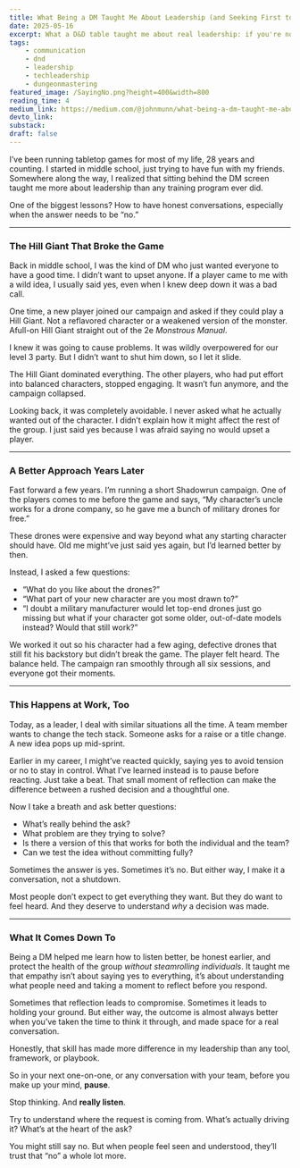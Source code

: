 ```yaml
---
title: What Being a DM Taught Me About Leadership (and Seeking First to Understand)
date: 2025-05-16
excerpt: What a D&D table taught me about real leadership: if you're not truly listening, you're not leading. A sttory about empathy, disengagement, and growth.
tags:
    - communication
    - dnd
    - leadership
    - techleadership
    - dungeonmastering
featured_image: /SayingNo.png?height=400&width=800
reading_time: 4
medium_link: https://medium.com/@johnmunn/what-being-a-dm-taught-me-about-leadership-and-saying-no-2e5ec463151f
devto_link:
substack:
draft: false
---
```



I’ve been running tabletop games for most of my life, 28 years and counting. I started in middle school, just trying to have fun with my friends. Somewhere along the way, I realized that sitting behind the DM screen taught me more about leadership than any training program ever did.

One of the biggest lessons? How to have honest conversations, especially when the answer needs to be “no.”

---

### The Hill Giant That Broke the Game

Back in middle school, I was the kind of DM who just wanted everyone to have a good time. I didn’t want to upset anyone. If a player came to me with a wild idea, I usually said yes, even when I knew deep down it was a bad call.

One time, a new player joined our campaign and asked if they could play a Hill Giant. Not a reflavored character or a weakened version of the monster. Afull-on Hill Giant straight out of the 2e _Monstrous Manual_.

I knew it was going to cause problems. It was wildly overpowered for our level 3 party. But I didn’t want to shut him down, so I let it slide.

The Hill Giant dominated everything. The other players, who had put effort into balanced characters, stopped engaging. It wasn’t fun anymore, and the campaign collapsed.

Looking back, it was completely avoidable. I never asked what he actually wanted out of the character. I didn’t explain how it might affect the rest of the group. I just said yes because I was afraid saying no would upset a player.

---

### A Better Approach Years Later

Fast forward a few years. I’m running a short Shadowrun campaign. One of the players comes to me before the game and says, “My character’s uncle works for a drone company, so he gave me a bunch of military drones for free.”

These drones were expensive and way beyond what any starting character should have. Old me might’ve just said yes again, but I’d learned better by then.

Instead, I asked a few questions:

- “What do you like about the drones?”
- “What part of your new character are you most drawn to?”
- “I doubt a military manufacturer would let top-end drones just go missing but what if your character got some older, out-of-date models instead? Would that still work?”

We worked it out so his character had a few aging, defective drones that still fit his backstory but didn’t break the game. The player felt heard. The balance held. The campaign ran smoothly through all six sessions, and everyone got their moments.

---

### This Happens at Work, Too

Today, as a leader, I deal with similar situations all the time. A team member wants to change the tech stack. Someone asks for a raise or a title change. A new idea pops up mid-sprint.

Earlier in my career, I might’ve reacted quickly, saying yes to avoid tension or no to stay in control. What I’ve learned instead is to pause before reacting. Just take a beat. That small moment of reflection can make the difference between a rushed decision and a thoughtful one.

Now I take a breath and ask better questions:

- What’s really behind the ask?
- What problem are they trying to solve?
- Is there a version of this that works for both the individual and the team?
- Can we test the idea without committing fully?

Sometimes the answer is yes. Sometimes it’s no. But either way, I make it a conversation, not a shutdown.

Most people don’t expect to get everything they want. But they do want to feel heard. And they deserve to understand _why_ a decision was made.

---

### What It Comes Down To

Being a DM helped me learn how to listen better, be honest earlier, and protect the health of the group _without steamrolling individuals_. It taught me that empathy isn’t about saying yes to everything, it’s about understanding what people need and taking a moment to reflect before you respond.

Sometimes that reflection leads to compromise. Sometimes it leads to holding your ground. But either way, the outcome is almost always better when you’ve taken the time to think it through, and made space for a real conversation.

Honestly, that skill has made more difference in my leadership than any tool, framework, or playbook.

So in your next one-on-one, or any conversation with your team, before you make up your mind, **pause**.

Stop thinking. And **really listen**.

Try to understand where the request is coming from. What’s actually driving it? What’s at the heart of the ask?

You might still say no. But when people feel seen and understood, they’ll trust that “no” a whole lot more.